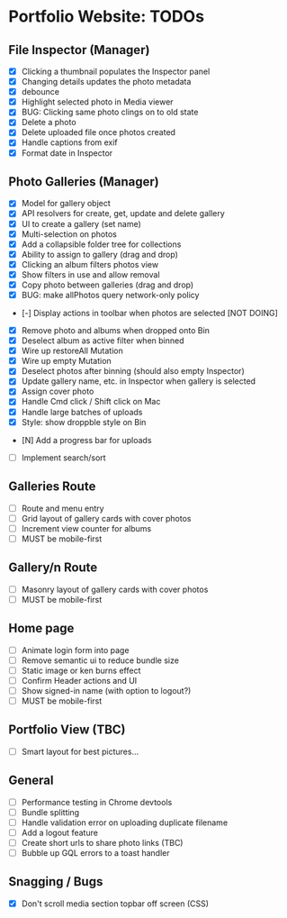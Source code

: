 # Portfolio Website: TODOs

## File Inspector (Manager)
* [x] Clicking a thumbnail populates the Inspector panel
* [x] Changing details updates the photo metadata
* [x] debounce
* [x] Highlight selected photo in Media viewer
* [x] BUG: Clicking same photo clings on to old state
* [x] Delete a photo
* [x] Delete uploaded file once photos created
* [x] Handle captions from exif
* [x] Format date in Inspector

## Photo Galleries (Manager)
* [x] Model for gallery object
* [x] API resolvers for create, get, update and delete gallery
* [x] UI to create a gallery (set name)
* [x] Multi-selection on photos
* [x] Add a collapsible folder tree for collections
* [x] Ability to assign to gallery (drag and drop)
* [x] Clicking an album filters photos view
* [x] Show filters in use and allow removal
* [x] Copy photo between galleries (drag and drop)
* [x] BUG: make allPhotos query network-only policy
* [-] Display actions in toolbar when photos are selected [NOT DOING]
* [x] Remove photo and albums when dropped onto Bin
* [x] Deselect album as active filter when binned
* [x] Wire up restoreAll Mutation
* [x] Wire up empty Mutation
* [x] Deselect photos after binning (should also empty Inspector)
* [x] Update gallery name, etc. in Inspector when gallery is selected
* [x] Assign cover photo
* [x] Handle Cmd click / Shift click on Mac
* [x] Handle large batches of uploads
* [x] Style: show droppble style on Bin
* [N] Add a progress bar for uploads
* [ ] Implement search/sort

## Galleries Route
* [ ] Route and menu entry
* [ ] Grid layout of gallery cards with cover photos
* [ ] Increment view counter for albums
* [ ] MUST be mobile-first

## Gallery/n Route
* [ ] Masonry layout of gallery cards with cover photos
* [ ] MUST be mobile-first

## Home page
* [ ] Animate login form into page
* [ ] Remove semantic ui to reduce bundle size
* [ ] Static image or ken burns effect
* [ ] Confirm Header actions and UI
* [ ] Show signed-in name (with option to logout?)
* [ ] MUST be mobile-first

## Portfolio View (TBC)
* [ ] Smart layout for best pictures...

## General
* [ ] Performance testing in Chrome devtools
* [ ] Bundle splitting
* [ ] Handle validation error on uploading duplicate filename
* [ ] Add a logout feature
* [ ] Create short urls to share photo links (TBC)
* [ ] Bubble up GQL errors to a toast handler

## Snagging / Bugs
* [x] Don't scroll media section topbar off screen (CSS)
